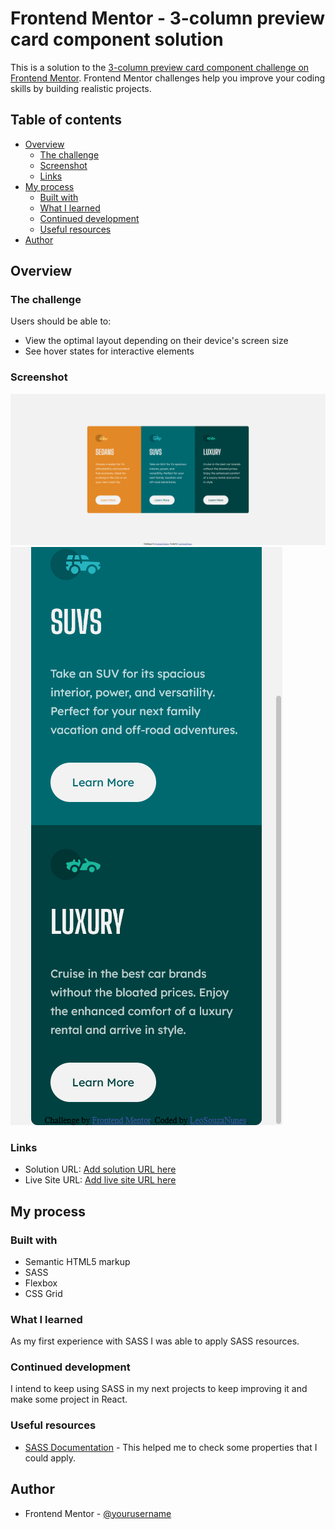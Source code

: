 # Frontend Mentor - 3-column preview card component solution

This is a solution to the [3-column preview card component challenge on Frontend Mentor](https://www.frontendmentor.io/challenges/3column-preview-card-component-pH92eAR2-). Frontend Mentor challenges help you improve your coding skills by building realistic projects. 

## Table of contents

- [Overview](#overview)
  - [The challenge](#the-challenge)
  - [Screenshot](#screenshot)
  - [Links](#links)
- [My process](#my-process)
  - [Built with](#built-with)
  - [What I learned](#what-i-learned)
  - [Continued development](#continued-development)
  - [Useful resources](#useful-resources)
- [Author](#author)

## Overview

### The challenge

Users should be able to:

- View the optimal layout depending on their device's screen size
- See hover states for interactive elements

### Screenshot

![](./assets/images/screenshotDesktop.png)
![](./assets/images/screenshotMobile.png)

### Links

- Solution URL: [Add solution URL here](https://github.com/LeoSouzaNunes/3-column-preview-card-component-main)
- Live Site URL: [Add live site URL here](https://leosouzanunes.github.io/3-column-preview-card-component-main/)

## My process

### Built with

- Semantic HTML5 markup
- SASS
- Flexbox
- CSS Grid

### What I learned

As my first experience with SASS I was able to apply SASS resources.

### Continued development

I intend to keep using SASS in my next projects to keep improving it and make some project in React.

### Useful resources

- [SASS Documentation](https://sass-lang.com/documentation) - This helped me to check some properties that I could apply. 

## Author

- Frontend Mentor - [@yourusername](https://www.frontendmentor.io/profile/LeoSouzaNunes)

